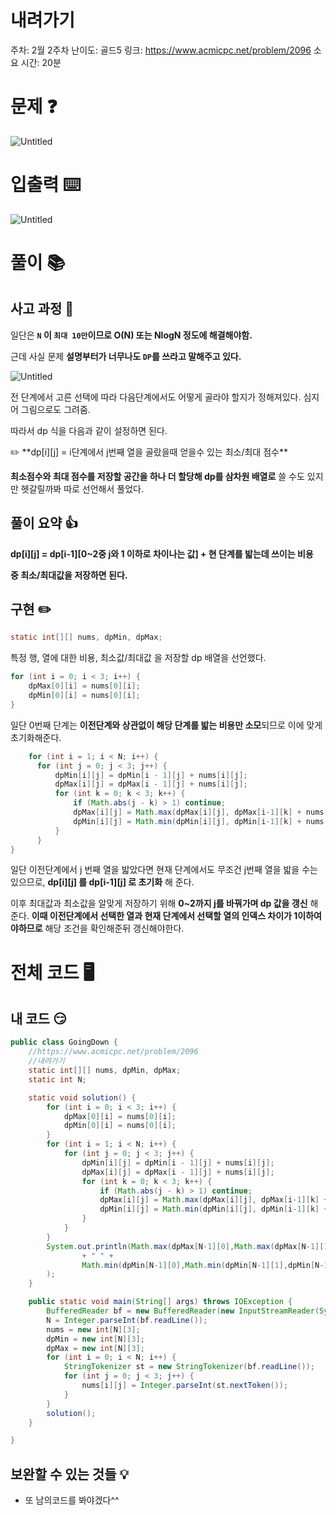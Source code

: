 # 내려가기

주차: 2월 2주차
난이도: 골드5
링크: https://www.acmicpc.net/problem/2096
소요 시간: 20분

# 문제 ❓

![Untitled](https://github.com/BE-Archive/Algorithm-Study/assets/76868151/e8c9a42d-5154-4ac3-890b-f1668e7d998f)

# 입출력 ⌨️

![Untitled](https://github.com/BE-Archive/Algorithm-Study/assets/76868151/0de48ba0-4c5e-4c84-bb18-a3c11d0aed21)

# 풀이 📚

## 사고 과정 🤔

일단은 **`N` 이 `최대 10만`이므로 O(N) 또는 NlogN 정도에 해결해야함.**

근데 사실 문제 **설명부터가 너무나도 `DP`를 쓰라고 말해주고 있다.**

![Untitled](https://github.com/BE-Archive/Algorithm-Study/assets/76868151/bf335fbf-aee6-46b5-8b62-1db24d508d54)

전 단계에서 고른 선택에 따라 다음단계에서도 어떻게 골라야 할지가 정해져있다. 심지어 그림으로도 그려줌.

따라서 dp 식을 다음과 같이 설정하면 된다.

<aside>
✏️ **dp[i][j] = i단계에서 j번째 열을 골랐을때 얻을수 있는 최소/최대 점수**

</aside>

**최소점수와 최대 점수를 저장할 공간을 하나 더 할당해 dp를 삼차원 배열로** 쓸 수도 있지만 헷갈릴까봐 따로 선언해서 풀었다.

## 풀이 요약 👍

**dp[i][j] = dp[i-1][0~2중 j와 1 이하로 차이나는 값] + 현 단계를 밟는데 쓰이는 비용**

**중 최소/최대값을 저장하면 된다.**

## 구현 ✏️

```java
static int[][] nums, dpMin, dpMax;
```

특정 행, 열에 대한 비용, 최소값/최대값 을 저장할 dp 배열을 선언했다.

```java
for (int i = 0; i < 3; i++) {
    dpMax[0][i] = nums[0][i];
    dpMin[0][i] = nums[0][i];
}
```

일단 0번째 단계는 **이전단계와 상관없이 해당 단계를 밟는 비용만 소모**되므로 이에 맞게 초기화해준다.

```java
	for (int i = 1; i < N; i++) {
	  for (int j = 0; j < 3; j++) {
	      dpMin[i][j] = dpMin[i - 1][j] + nums[i][j];
	      dpMax[i][j] = dpMax[i - 1][j] + nums[i][j];
	      for (int k = 0; k < 3; k++) {
	          if (Math.abs(j - k) > 1) continue;
	          dpMax[i][j] = Math.max(dpMax[i][j], dpMax[i-1][k] + nums[i][j]);
	          dpMin[i][j] = Math.min(dpMin[i][j], dpMin[i-1][k] + nums[i][j]);
	      }
	  }
}
```

일단 이전단계에서 j 번째 열을 밟았다면 현재 단계에서도 무조건 j번째 열을 밟을 수는 있으므로, **dp[i][j] 를 dp[i-1][j] 로 초기화** 해 준다. 

이후 최대값과 최소값을 알맞게 저장하기 위해 **0~2까지 j를 바꿔가며 dp 값을 갱신** 해준다. **이때 이전단계에서 선택한 열과 현재 단계에서 선택할 열의 인덱스 차이가 1이하여야하므로** 해당 조건을 확인해준뒤 갱신해야한다.

# 전체 코드 🖥️

## 내 코드 😏

```java
public class GoingDown {
    //https://www.acmicpc.net/problem/2096
    //내려가기
    static int[][] nums, dpMin, dpMax;
    static int N;

    static void solution() {
        for (int i = 0; i < 3; i++) {
            dpMax[0][i] = nums[0][i];
            dpMin[0][i] = nums[0][i];
        }
        for (int i = 1; i < N; i++) {
            for (int j = 0; j < 3; j++) {
                dpMin[i][j] = dpMin[i - 1][j] + nums[i][j];
                dpMax[i][j] = dpMax[i - 1][j] + nums[i][j];
                for (int k = 0; k < 3; k++) {
                    if (Math.abs(j - k) > 1) continue;
                    dpMax[i][j] = Math.max(dpMax[i][j], dpMax[i-1][k] + nums[i][j]);
                    dpMin[i][j] = Math.min(dpMin[i][j], dpMin[i-1][k] + nums[i][j]);
                }
            }
        }
        System.out.println(Math.max(dpMax[N-1][0],Math.max(dpMax[N-1][1],dpMax[N-1][2]))
                + " " +
                Math.min(dpMin[N-1][0],Math.min(dpMin[N-1][1],dpMin[N-1][2]))
        );
    }

    public static void main(String[] args) throws IOException {
        BufferedReader bf = new BufferedReader(new InputStreamReader(System.in));
        N = Integer.parseInt(bf.readLine());
        nums = new int[N][3];
        dpMin = new int[N][3];
        dpMax = new int[N][3];
        for (int i = 0; i < N; i++) {
            StringTokenizer st = new StringTokenizer(bf.readLine());
            for (int j = 0; j < 3; j++) {
                nums[i][j] = Integer.parseInt(st.nextToken());
            }
        }
        solution();
    }

}
```

## 보완할 수 있는 것들 💡

- 또 남의코드를 봐야겠다^^